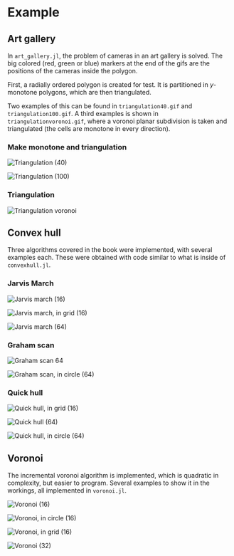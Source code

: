 # Example

## Art gallery

In `art_gallery.jl`, the problem of cameras in an art gallery is solved. The big
colored (red, green or blue) markers at the end of the gifs are the positions
of the cameras inside the polygon.

First, a radially ordered polygon is created for test. It is partitioned in
$y$-monotone polygons, which are then triangulated.

Two examples of this can be found in `triangulation40.gif` and
`triangulation100.gif`. A third examples is shown in
`triangulationvoronoi.gif`, where a voronoi planar subdivision is taken and
triangulated (the cells are monotone in every direction).

### Make monotone and triangulation

![Triangulation (40)](./triangulation40.gif)

![Triangulation (100)](./triangulation100.gif)

### Triangulation

![Triangulation voronoi](./triangulationvoronoi.gif)

## Convex hull

Three algorithms covered in the book were implemented, with several examples
each. These were obtained with code similar to what is inside of `convexhull.jl`.

### Jarvis March

![Jarvis march (16)](./jarvismarch16.gif)

![Jarvis march, in grid (16)](./jarvismarch16_squared.gif)

![Jarvis march (64)](./jarvismarch64.gif)

### Graham scan

![Graham scan 64](./grahamscan64.gif)

![Graham scan, in circle (64)](./grahamscan64_round.gif)

### Quick hull

![Quick hull, in grid (16)](./quickhull16_squared.gif)

![Quick hull (64)](./quickhull64.gif)

![Quick hull, in circle (64)](./quickhull64_round.gif)

## Voronoi

The incremental voronoi algorithm is implemented, which is quadratic in
complexity, but easier to program. Several examples to show it in the workings,
all implemented in `voronoi.jl`.

![Voronoi (16)](./voronoi16.gif)

![Voronoi, in circle (16)](./voronoi16_round.gif)

![Voronoi, in grid (16)](./voronoi16_square.gif)

![Voronoi (32)](./voronoi32.gif)
